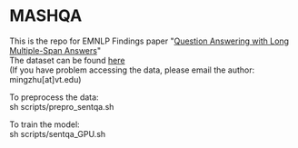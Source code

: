 # MASHQA
This is the repo for EMNLP Findings paper "[Question Answering with Long Multiple-Span Answers](https://people.cs.vt.edu/mingzhu/papers/conf/emnlp2020.pdf)"<br />
The dataset can be found [here](https://drive.google.com/file/d/1ism3N3kMapliaORZQaQU8obNycF8rH9p/view?usp=sharing)<br />
(If you have problem accessing the data, please email the author: mingzhu[at]vt.edu) <br />

To preprocess the data:<br />
sh scripts/prepro_sentqa.sh<br />

To train the model:<br />
sh scripts/sentqa_GPU.sh<br />
